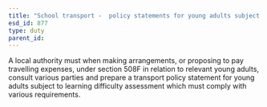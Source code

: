 ```yaml
---
title: "School transport -  policy statements for young adults subject to learning difficulty assessment"
esd_id: 877
type: duty
parent_id:  
---
```


A local authority must when making arrangements, or proposing to pay travelling expenses, under section 508F in relation to relevant young adults, consult various parties and prepare a transport policy statement for young adults subject to learning difficulty assessment which must comply with various requirements.

